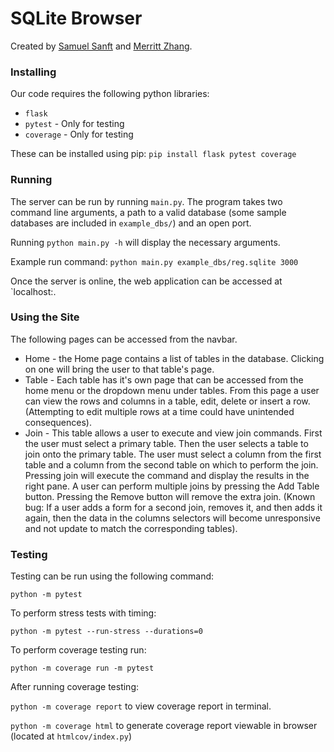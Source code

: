 # SQLite Browser

Created by [Samuel Sanft](https://github.com/ss7886) and [Merritt Zhang](https://github.com/merrittzhang).


### Installing

Our code requires the following python libraries: 
- `flask`
- `pytest` - Only for testing
- `coverage` - Only for testing

These can be installed using pip:
`pip install flask pytest coverage `


### Running

The server can be run by running `main.py`. The program takes two command line arguments, a path to a valid database (some sample databases are included in `example_dbs/`) and an open port.

Running `python main.py -h` will display the necessary arguments.

Example run command: `python main.py example_dbs/reg.sqlite 3000`

Once the server is online, the web application can be accessed at `localhost:<port>.


### Using the Site

The following pages can be accessed from the navbar.

- Home - the Home page contains a list of tables in the database. Clicking on one will bring the user to that table's page.
- Table - Each table has it's own page that can be accessed from the home menu or the dropdown menu under tables. From this page a user can view the rows and columns in a table, edit, delete or insert a row. (Attempting to edit multiple rows at a time could have unintended consequences).
- Join - This table allows a user to execute and view join commands. First the user must select a primary table. Then the user selects a table to join onto the primary table. The user must select a column from the first table and a column from the second table on which to perform the join. Pressing join will execute the command and display the results in the right pane. A user can perform multiple joins by pressing the Add Table button. Pressing the Remove button will remove the extra join. (Known bug: If a user adds a form for a second join, removes it, and then adds it again, then the data in the columns selectors will become unresponsive and not update to match the corresponding tables).


### Testing

Testing can be run using the following command:

`python -m pytest`

To perform stress tests with timing:

`python -m pytest --run-stress --durations=0`

To perform coverage testing run:

`python -m coverage run -m pytest`

After running coverage testing:

`python -m coverage report` to view coverage report in terminal.

`python -m coverage html` to generate coverage report viewable in browser (located at `htmlcov/index.py`)
